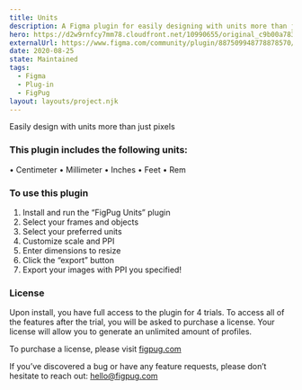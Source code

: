 ```yaml
---
title: Units
description: A Figma plugin for easily designing with units more than just pixels
hero: https://d2w9rnfcy7mm78.cloudfront.net/10990655/original_c9b00a7831fc03227eab99d621b55681.webp?1614674372?bc=0
externalUrl: https://www.figma.com/community/plugin/887509948778878570/FigPug-Units
date: 2020-08-25
state: Maintained
tags:
  - Figma
  - Plug-in
  - FigPug
layout: layouts/project.njk
---
```


Easily design with units more than just pixels

### This plugin includes the following units:

• Centimeter
• Millimeter
• Inches
• Feet
• Rem

### To use this plugin

1. Install and run the “FigPug Units” plugin
2. Select your frames and objects
3. Select your preferred units
4. Customize scale and PPI
5. Enter dimensions to resize
6. Click the “export” button
7. Export your images with PPI you specified!

### License

Upon install, you have full access to the plugin for 4 trials. To access all of the features after the trial, you will be asked to purchase a license. Your license will allow you to generate an unlimited amount of profiles.

To purchase a license, please visit [figpug.com](https://figpug.com)

If you’ve discovered a bug or have any feature requests, please don’t hesitate to reach out: hello@figpug.com

